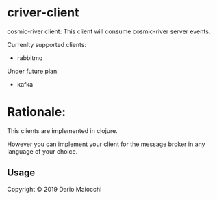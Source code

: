 # criver-client

cosmic-river client: This client will consume cosmic-river server events.

Currenlty supported clients:

- rabbitmq

Under future plan:

- kafka


# Rationale:

This clients are implemented in clojure. 

However you can implement your client for the message broker in any language of your choice.


## Usage


Copyright © 2019 Dario Maiocchi
